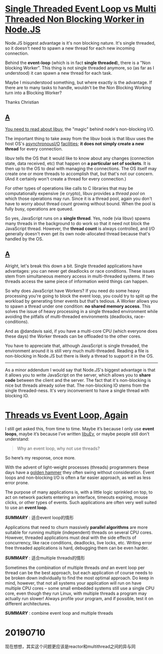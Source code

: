 # [Single Threaded Event Loop vs Multi Threaded Non Blocking Worker in Node.JS](https://stackoverflow.com/questions/21485920/single-threaded-event-loop-vs-multi-threaded-non-blocking-worker-in-node-js)

Node.JS biggest advantage is it's non blocking nature. It's single threaded, so it doesn't need to spawn a new thread for each new incoming connection.

Behind the **event-loop** (which is in fact **single threaded**), there is a "Non blocking Worker". This thing is not single threaded anymore, so (as far as I understood) it can spawn a new thread for each task.

Maybe I misunderstood something, but where exactly is the advantage. If there are to many tasks to handle, wouldn't be the Non Blocking Working turn into a Blocking Worker?

Thanks Christian

## [A](https://stackoverflow.com/a/21488067)

[You need to read about libuv](http://nikhilm.github.io/uvbook/), the "magic" behind node's non-blocking I/O.

The important thing to take away from the libuv book is that libuv uses the host OS's [asynchronous](http://en.wikipedia.org/wiki/Epoll)[I/O](http://en.wikipedia.org/wiki/Kqueue) [facilities](http://en.wikipedia.org/wiki/IOCP); **it does not simply create a new thread** for every connection.

libuv tells the OS that it would like to know about any changes (connection state, data received, etc) that happen on **a particular set of sockets**. It is then up to the OS to deal with managing the connections. The OS itself may create one or more threads to accomplish that, but that's not our concern. (And it certainly won't create a thread for every connection.)

For other types of operations like calls to C libraries that may be computationally expensive (ie crypto), libuv provides a *thread pool* on which those operations may run. Since it is a thread pool, again you don't have to worry about thread count growing without bound. When the pool is fully busy, operations are queued.

So yes, JavaScript runs on a **single thread**. Yes, node (via libuv) spawns many threads in the background to do work so that it need not block the JavaScript thread. However, the **thread count** is always controlled, and I/O generally doesn't even get its own node-allocated thread because that's handled by the OS.



## [A](https://stackoverflow.com/a/21486005)

Alright, let's break this down a bit. Single threaded applications have advantages: you can never get deadlocks or race conditions. These issues stem from simultaneous memory access in multi-threaded systems. If two threads access the same piece of information weird things can happen.

So why does JavaScript have Workers? If you need do some heavy processing you're going to block the event loop, you could try to split up the workload by generating timer events but that's tedious. A Worker allows you to spawn a thread under one condition: **no shared memory access**. This solves the issue of heavy processing in a single threaded environment while avoiding the pitfalls of multi-threaded environments (deadlocks, race-conditions).

And as @dandavis said, if you have a multi-core CPU (which everyone does these days) the Worker threads can be offloaded to the other cores.

You have to appreciate that, although JavaScript is single threaded, the environment around it is still very much multi-threaded. Reading a file is non-blocking in Node.JS but there is likely a thread to support it in the OS.

------

As a minor addendum I would say that Node.JS's biggest advantage is that it allows you to write JavaScript on the server, which allows you to **share code** between the client and the server. The fact that it's non-blocking is nice but threads already solve that. The non-blocking IO stems from the single threaded-ness. It's very inconvenient to have a single thread with blocking IO.



# [Threads vs Event Loop, Again](http://troglobit.com/2017/09/19/threads-vs-event-loop-again-.../) 

I still get asked this, from time to time. Maybe it’s because I only use **event loops**, maybe it’s because I’ve written [libuEv](https://github.com/troglobit/libuev), or maybe people still don’t understand:

> Why an event loop, why not use threads?

So here’s my response, once more.

With the advent of light-weight processes (threads) programmers these days have a [golden hammer](http://c2.com/cgi/wiki?GoldenHammer) they often swing without consideration. Event loops and non-blocking I/O is often a far easier approach, as well as less error prone.

The purpose of many applications is, with a little logic sprinkled on top, to act on network packets entering an interface, timeouts expiring, mouse clicks, or other types of events. Such applications are often very well suited to use an **event loop**.

***SUMMARY*** : 适合event loop的情形

Applications that need to churn massively **parallel algorithms** are more suitable for running multiple (independent) threads on several CPU cores. However, threaded applications must deal with the side effects of concurrency, like race conditions, deadlocks, live locks, etc. Writing error free threaded applications is hard, debugging them can be even harder.

***SUMMARY*** : 适合multiple threads的情形

Sometimes the combination of multiple threads *and* an event loop per thread can be the best approach, but each application of course needs to be broken down individually to find the most optimal approach. Do keep in mind, however, that not all systems your application will run on have multiple CPU cores – some small embedded systems still use a single CPU core, even though they run Linux, with multiple threads a program may actually run slower! Always profile your program, and if possible, test it on different architectures.

***SUMMARY*** : combine event loop and multiple threads


# 20190710

现在想想，其实这个问题更应该是reactor和multithread之间的异与同